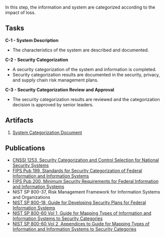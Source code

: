 
In this step, the information and system are categorized according to the impact of loss.

## Tasks

**C-1 - System Description**

- The characteristics of the system are described and documented.

**C-2 - Security Categorization**

- A security categorization of the system and information is completed.
- Security categorization results are documented in the security, privacy, and supply chain risk management plans.

**C-3 - Security Categorization Review and Approval**

- The security categorization results are reviewed and the categorization decision is approved by senior leaders.

## Artifacts

1. [System Categorization Document](./SystemCategorization.odt)

## Publications

- [CNSSI 1253, Security Categorization and Control Selection for National Security Systems](https://www.cnss.gov/CNSS/issuances/Instructions.cfm)
- [FIPS Pub 199, Standards for Security Categorization of Federal Information and Information Systems](https://doi.org/10.6028/NIST.FIPS.199)
- [FIPS Pub 200, Minimum Security Requirements for Federal Information and Information Systems](https://doi.org/10.6028/NIST.FIPS.200)
- NIST SP 800-37, Risk Management Framework for Information Systems and Organizations
- [NIST SP 800-18, Guide for Developing Security Plans for Federal Information Systems](https://doi.org/10.6028/NIST.SP.800-18r1)
- [NIST SP 800-60 Vol 1, Guide for Mapping Types of Information and Information Systems to Security Categories](https://doi.org/10.6028/NIST.SP.800-60v1r1)
- [NIST SP 800-60 Vol 2, Appendices to Guide for Mapping Types of Information and Information Systems to Security Categories](https://doi.org/10.6028/NIST.SP.800-60v2r1)
